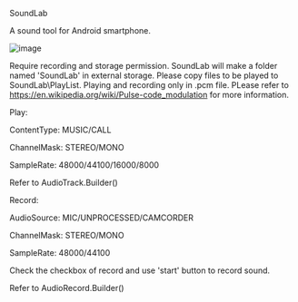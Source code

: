 SoundLab

A sound tool for Android smartphone.

![image](https://user-images.githubusercontent.com/20986755/178256091-c5b5152b-3851-4f2b-b8ac-d7c670e79c87.png)

Require recording and storage permission.
SoundLab will make a folder named 'SoundLab' in external storage.
Please copy files to be played to SoundLab\PlayList.
Playing and recording only in .pcm file.
PLease refer to https://en.wikipedia.org/wiki/Pulse-code_modulation for more information. 

Play:

ContentType: MUSIC/CALL

ChannelMask: STEREO/MONO

SampleRate: 48000/44100/16000/8000

Refer to AudioTrack.Builder() 

Record:

AudioSource: MIC/UNPROCESSED/CAMCORDER

ChannelMask: STEREO/MONO

SampleRate: 48000/44100

Check the checkbox of record and use 'start' button to record sound.

Refer to AudioRecord.Builder() 

